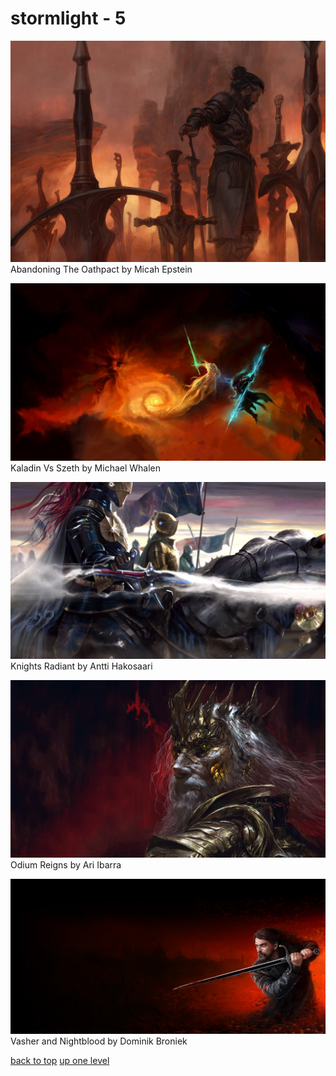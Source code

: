 # stormlight - 5
[![Abandoning The Oathpact by Micah Epstein](/desktop/cosmere/stormlight/abandoning_the_oathpact_by_micah_epstein.jpg "Abandoning The Oathpact by Micah Epstein")](https://raw.githubusercontent.com/buckmanc/wallpapers/main/desktop/cosmere/stormlight/abandoning_the_oathpact_by_micah_epstein.jpg)\
Abandoning The Oathpact by Micah Epstein

[![Kaladin Vs Szeth by Michael Whalen](/desktop/cosmere/stormlight/kaladin_vs_szeth_by_michael_whalen.jpg "Kaladin Vs Szeth by Michael Whalen")](https://raw.githubusercontent.com/buckmanc/wallpapers/main/desktop/cosmere/stormlight/kaladin_vs_szeth_by_michael_whalen.jpg)\
Kaladin Vs Szeth by Michael Whalen

[![Knights Radiant by Antti Hakosaari](/desktop/cosmere/stormlight/knights_radiant_by_antti_hakosaari.jpg "Knights Radiant by Antti Hakosaari")](https://raw.githubusercontent.com/buckmanc/wallpapers/main/desktop/cosmere/stormlight/knights_radiant_by_antti_hakosaari.jpg)\
Knights Radiant by Antti Hakosaari

[![Odium Reigns by Ari Ibarra](/desktop/cosmere/stormlight/odium_reigns_by_ari_ibarra.jpg "Odium Reigns by Ari Ibarra")](https://raw.githubusercontent.com/buckmanc/wallpapers/main/desktop/cosmere/stormlight/odium_reigns_by_ari_ibarra.jpg)\
Odium Reigns by Ari Ibarra

[![Vasher and Nightblood by Dominik Broniek](/desktop/cosmere/stormlight/vasher_and_nightblood_by_dominik_broniek.jpg "Vasher and Nightblood by Dominik Broniek")](https://raw.githubusercontent.com/buckmanc/wallpapers/main/desktop/cosmere/stormlight/vasher_and_nightblood_by_dominik_broniek.jpg)\
Vasher and Nightblood by Dominik Broniek



[back to top](#)
[up one level](/desktop/cosmere/README.MD)
